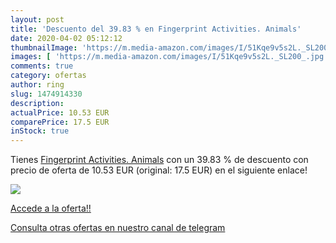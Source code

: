 ```yaml
---
layout: post
title: 'Descuento del 39.83 % en Fingerprint Activities. Animals'
date: 2020-04-02 05:12:12
thumbnailImage: 'https://m.media-amazon.com/images/I/51Kqe9v5s2L._SL200_.jpg'
images: [ 'https://m.media-amazon.com/images/I/51Kqe9v5s2L._SL200_.jpg' ]
comments: true
category: ofertas
author: ring
slug: 1474914330
description:
actualPrice: 10.53 EUR
comparePrice: 17.5 EUR
inStock: true
---
```


Tienes [Fingerprint Activities. Animals](https://www.amazon.com/dp/1474914330/?tag=redken08-20) con un 39.83 % de descuento con precio de oferta de 10.53 EUR (original: 17.5 EUR) en el siguiente enlace!

[![](https://m.media-amazon.com/images/I/51Kqe9v5s2L._SL200_.jpg)](https://www.amazon.com/dp/1474914330/?tag=redken08-20)

[Accede a la oferta!!](https://www.amazon.com/dp/1474914330/?tag=redken08-20)

[Consulta otras ofertas en nuestro canal de telegram](https://t.me/s/ofertas25)
